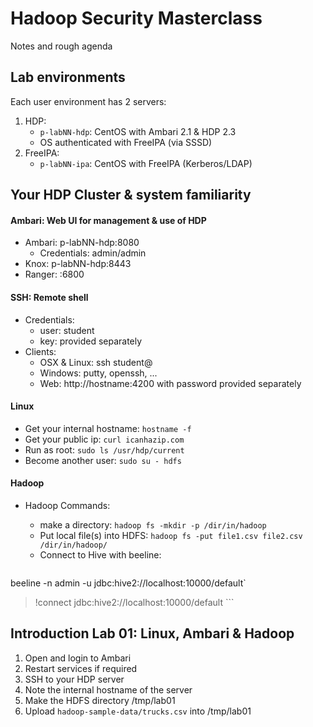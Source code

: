 # Hadoop Security Masterclass

Notes and rough agenda

## Lab environments

Each user environment has 2 servers:

1. HDP:
	- `p-labNN-hdp`:  CentOS with Ambari 2.1 & HDP 2.3
	- OS authenticated with FreeIPA (via SSSD)
2. FreeIPA:
	- `p-labNN-ipa`: CentOS with FreeIPA (Kerberos/LDAP)

## Your HDP Cluster & system familiarity

#### Ambari: Web UI for management & use of HDP

* Ambari: p-labNN-hdp:8080
	* Credentials: admin/admin
* Knox:   p-labNN-hdp:8443
* Ranger: :6800

#### SSH: Remote shell

* Credentials:
	* user: student
	* key: provided separately
* Clients:
	* OSX & Linux: ssh student@
	* Windows: putty, openssh, ...
	* Web: http://hostname:4200 with password provided separately

#### Linux

* Get your internal hostname: `hostname -f`
* Get your public ip: `curl icanhazip.com`
* Run as root: `sudo ls /usr/hdp/current`
* Become another user: `sudo su - hdfs`

#### Hadoop

* Hadoop Commands:
	* make a directory: `hadoop fs -mkdir -p /dir/in/hadoop`
	* Put local file(s) into HDFS: `hadoop fs -put file1.csv file2.csv /dir/in/hadoop/`
	* Connect to Hive with beeline:

	```
beeline -n admin -u jdbc:hive2://localhost:10000/default`
> !connect jdbc:hive2://localhost:10000/default
	```
	

## Introduction Lab 01: Linux, Ambari & Hadoop

1. Open and login to Ambari
1. Restart services if required
1. SSH to your HDP server
1. Note the internal hostname of the server
1. Make the HDFS directory /tmp/lab01
1. Upload `hadoop-sample-data/trucks.csv` into /tmp/lab01